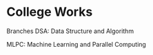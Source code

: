 # College Works
Branches
DSA: Data Structure and Algorithm

MLPC: Machine Learning and Parallel Computing
